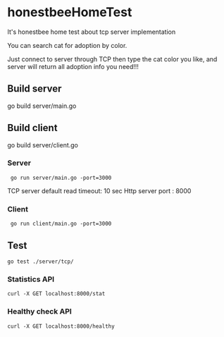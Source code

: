 # honestbeeHomeTest
It's honestbee home test about tcp server implementation

You can search cat for adoption by color.

Just connect to server through TCP then type the cat color you like, and server will return all adoption info you need!!!



## Build server
 go build server/main.go
## Build client
 go build server/client.go
 
### Server
```
 go run server/main.go -port=3000 
```
TCP server default read timeout: 10 sec
Http server port : 8000
### Client
```
 go run client/main.go -port=3000
```

## Test
```
go test ./server/tcp/
```


### Statistics API
```
curl -X GET localhost:8000/stat
```

### Healthy check API
```
curl -X GET localhost:8000/healthy
```
